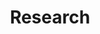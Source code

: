 ---
title: Research
type: landing

sections:
  - block: features2
    content:
      title: "Research"
      items:
        - name: "Job Market Paper"
        - name: "Inference for Missing Data with State-Space Models"
          description: ""
        - name: ""
        - name: "Working Papers"
        - name: "Financial Sanctions Interact(ed) with Trade Sanctions"
          description: "
          *with Christian Bayer and Farzad Saidi*
          <br>
          <br>
          Trade and financial sanctions have played and continue to play a prominent role in geopolitics. We show empirically that there is a strong nonlinearity in their interaction. While both types of sanctions can significantly harm the sanctioned country in terms of GDP losses, their combined effect exceeds the sum of its parts. When financial sanctions precede trade sanctions, they amplify the effect of the latter, but not vice versa. We theoretically argue that this finding is related to the fact that financial sanctions weaken the financial sector of the sanctioned country and, thus, also amplify all other shocks, while trade sanctions are mainly an impulse. As a result, if a trade sanction is imposed after a financial sanction, the aggregate business cycle effects are exacerbated; but if a trade sanction precedes a financial sanction, it is not amplified further
          <br>
          <br>
          [**PDF**](/uploads/BayerGilchSaidi-2025-Sanctions.pdf)"
        - name: ""
          description: "![image](/uploads/event-study-finb4trade.png)"
        - name: 
        - name: "Asymptotic Properties of the Maximum Likelihood Estimator under Occasionally Observed States"
          description: "
          *with Gregor Reich and Ole Wilms*
          <br>
          <br>
          Estimating Markov models with hidden state variables presents significant challenges because the likelihood involves a high-dimensional integral over the unobserved states. This complication renders the standard approach to prove the asymptotic properties of the likelihood-based estimator infeasible, because it relies on a log-transformation of the likelihood function. Moreover, the need to numerically approximate the integral in the likelihood function introduces an additional source of error in the estimation process. In this paper, we demonstrate how occasional observations of the hidden state restore the feasibility of the log-likelihood approach or establishing asymptotic properties, thereby extending existing results to general state spaces for the hidden state. Further, we show that, given consistency and asymptotic normality of the exact estimator, the desired properties can be extended to the estimator based on the approximated likelihood.
          <br>
          <br>
          [**PDF**](/uploads/Gilch-etal-2025-AsympOccObs.pdf)"
        - name: ""
          description: "![image](/uploads/eq-asymp-occ-obs.jpg)"
        - name: "Publications"
        - name: "Small Data: Inference with Occasionally Observed States"
          description: "
          *with Andreas Lanz, Philipp Müller, Gregor Reich, and Ole Wilms*
          <br>
          **Accepted at Management Science**
          <br>
          <br>
          We study the estimation of dynamic economic models for which some of the state variables are observed only occasionally by the econometrician---a common problem in many fields, ranging from marketing to finance to industrial organization. If those occasional state observations are serially correlated, the likelihood function of the model becomes a high-dimensional integral over a nonstandard domain. We generalize the recursive likelihood function integration procedure (RLI; Reich, 2018) to incorporate the occasional observations, enabling likelihood-based inference in such estimation problems. In extensive Monte Carlo studies, we demonstrate the favorable properties of the proposed method for identifying all model parameters and compare it to alternative methods.
          <br>
          <br>
          [**DOI**](https://pubsonline.informs.org/doi/full/10.1287/mnsc.2022.00246) · [**PDF**](/uploads/Gilch-etal-2025-SmallData.pdf)"
        - name: ""
          description: "![image](/uploads/lrr_kernels_rho-eps-converted-to-1.jpg)"
        - name: 
        - name: "Sparse tensor product approximation for a class of GMM estimators"
          description: "
          *with Michael Griebel and Jens Oettershagen*
          <br>
          **International Journal for Uncertainty Quantification, 2022**
          <br>
          <br>
          Generalized Method of Moments (GMM) estimators in their various forms, including the popular Maximum Likelihood (ML) estimator, are frequently applied for the evaluation of complex econometric models with not analytically computable moment or likelihood functions. As the objective functions of GMM- and ML-estimators themselves constitute the approximation of an integral, more precisely of the expected value over the real world data space, the question arises whether the approximation of the moment function and the simulation of the entire objective function can be combined.

          Motivated by the popular Probit and Mixed Logit models, we consider double integrals with a linking function which stems from the considered estimator, e.g. the logarithm for Maximum Likelihood, and apply a sparse tensor product quadrature to reduce the computational effort for the approximation of the combined integral. Given Hölder continuity of the linking function, we prove that this approach can improve the order of the convergence rate of the classical GMM- and ML-estimator by a factor of two, even for integrands of low regularity or high dimensionality. This result is illustrated by numerical simulations of Mixed Logit and Multinomial Probit integrals which are estimated by ML- and GMM-estimators, respectively.
          <br>
          <br>
          [**DOI**](https://www.doi.org/10.1615/Int.J.UncertaintyQuantification.2021037549) · [**PDF**](/uploads/GilchGriebel-2021-SparseProductApprox.pdf)"
        - name: ""
          description: "![image](/uploads/quad-gmm-convergence.jpg)"
---